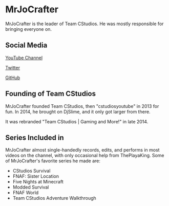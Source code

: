 # MrJoCrafter

MrJoCrafter is the leader of Team CStudios. He was mostly responsible for bringing everyone on.

## Social Media

[YouTube Channel](https://www.youtube.com/channel/UCGTwZjiipUGubeu-YN6qpZw) 

[Twitter](http://twitter.com/MrJoCrafter) 

[GitHub](http://github.com/MrJoCrafter)

## Founding of Team CStudios

MrJoCrafter founded Team CStudios, then "cstudiosyoutube" in 2013 for fun. In 2014, he brought on DjSlime, and it only got larger from there. 

It was rebranded "Team CStudios | Gaming and More!" in late 2014.

## Series Included in

MrJoCrafter almost single-handedly records, edits, and performs in most videos on the channel, with only occasional help from ThePlayaKing. Some of MrJoCrafter's favorite series he made are:

- CStudios Survival
- FNAF: Sister Location
- Five Nights at Minecraft
- Modded Survival
- FNAF World
- Team CStudios Adventure Walkthrough
